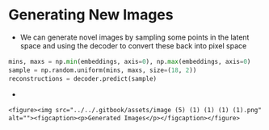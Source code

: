 # Generating New Images

* We can generate novel images by sampling some points in the latent space and using the decoder to convert these back into pixel space

```python
mins, maxs = np.min(embeddings, axis=0), np.max(embeddings, axis=0)
sample = np.random.uniform(mins, maxs, size=(18, 2))
reconstructions = decoder.predict(sample)
```

*

    <figure><img src="../../.gitbook/assets/image (5) (1) (1) (1) (1).png" alt=""><figcaption><p>Generated Images</p></figcaption></figure>

